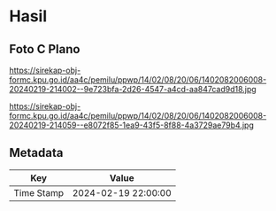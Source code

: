 # Hasil

## Foto C Plano

https://sirekap-obj-formc.kpu.go.id/aa4c/pemilu/ppwp/14/02/08/20/06/1402082006008-20240219-214002--9e723bfa-2d26-4547-a4cd-aa847cad9d18.jpg

https://sirekap-obj-formc.kpu.go.id/aa4c/pemilu/ppwp/14/02/08/20/06/1402082006008-20240219-214059--e8072f85-1ea9-43f5-8f88-4a3729ae79b4.jpg


## Metadata

| Key        | Value               |
| ---------- | ------------------- |
| Time Stamp | 2024-02-19 22:00:00 |



